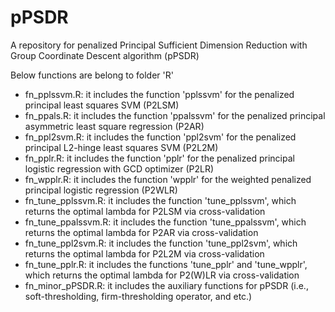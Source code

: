 # pPSDR
A repository for penalized Principal Sufficient Dimension Reduction with Group Coordinate Descent algorithm (pPSDR)

Below functions are belong to folder 'R'
- fn_pplssvm.R: it includes the function 'pplssvm' for the penalized principal least squares SVM (P2LSM)
- fn_ppals.R: it includes the function 'ppalssvm' for the penalized principal asymmetric least square regression (P2AR)
- fn_ppl2svm.R: it includes the function 'ppl2svm' for the penalized principal L2-hinge least squares SVM (P2L2M)
- fn_pplr.R: it includes the function 'pplr' for the penalized principal logistic regression with GCD optimizer (P2LR)
- fn_wpplr.R: it includes the function 'wpplr' for the weighted penalized principal logistic regression (P2WLR)
- fn_tune_pplssvm.R: it includes the function 'tune_pplssvm', which returns the optimal lambda for P2LSM via cross-validation
- fn_tune_ppalssvm.R: it includes the function 'tune_ppalssvm', which returns the optimal lambda for P2AR via cross-validation
- fn_tune_ppl2svm.R: it includes the function 'tune_ppl2svm', which returns the optimal lambda for P2L2M via cross-validation
- fn_tune_pplr.R: it includes the functions 'tune_pplr' and 'tune_wpplr', which returns the optimal lambda for P2(W)LR via cross-validation
- fn_minor_pPSDR.R: it includes the auxiliary functions for pPSDR (i.e., soft-thresholding, firm-thresholding operator, and etc.)
